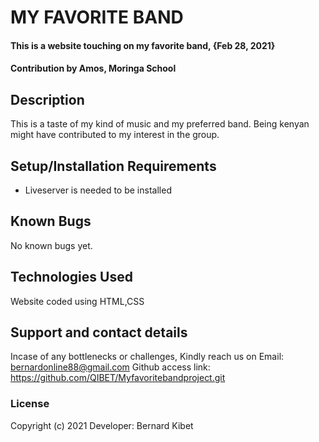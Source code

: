 # MY FAVORITE BAND
#### This is a website touching on my favorite band, {Feb 28, 2021}
####  **Contribution by  Amos, Moringa School**
## Description
This is a taste of my kind of music and my preferred band. Being kenyan might have contributed to my interest in the group.
## Setup/Installation Requirements
* Liveserver is needed to be installed
## Known Bugs
No known bugs yet. 
## Technologies Used
Website coded using HTML,CSS
## Support and contact details
Incase of any bottlenecks or challenges, Kindly reach us on Email: bernardonline88@gmail.com
Github access link: https://github.com/QIBET/Myfavoritebandproject.git
### License

Copyright (c) 2021                          Developer: Bernard Kibet